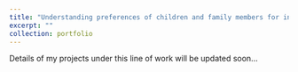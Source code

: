 ```yaml
---
title: "Understanding preferences of children and family members for in-home social robots"
excerpt: ""
collection: portfolio
---
```


  Details of my projects under this line of work will be updated soon...
<!-- This is an item in your portfolio. It can be have images or nice text. If you name the file .md, it will be parsed as markdown. If you name the file .html, it will be parsed as HTML.  -->
<!-- excerpt: "Short description of portfolio item number 1<br/><img src='/images/500x300.png'>" -->
